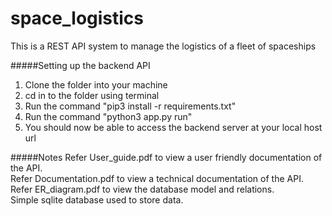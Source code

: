 # space_logistics

This is a REST API system to manage the logistics of a fleet of spaceships

#####Setting up the backend API
1. Clone the folder into your machine
2. cd in to the folder using terminal
3. Run the command "pip3 install -r requirements.txt"
3. Run the command "python3 app.py run"
4. You should now be able to access the backend server at your local host url


#####Notes 
Refer User_guide.pdf to view a user friendly documentation of the API.\
Refer Documentation.pdf to view a technical documentation of the API.\
Refer ER_diagram.pdf to view the database model and relations.\
Simple sqlite database used to store data.